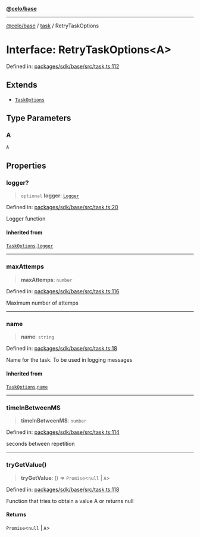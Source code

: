 [**@celo/base**](../../README.md)

***

[@celo/base](../../README.md) / [task](../README.md) / RetryTaskOptions

# Interface: RetryTaskOptions\<A\>

Defined in: [packages/sdk/base/src/task.ts:112](https://github.com/celo-org/developer-tooling/blob/master/packages/sdk/base/src/task.ts#L112)

## Extends

- [`TaskOptions`](TaskOptions.md)

## Type Parameters

### A

`A`

## Properties

### logger?

> `optional` **logger**: [`Logger`](../../logger/type-aliases/Logger.md)

Defined in: [packages/sdk/base/src/task.ts:20](https://github.com/celo-org/developer-tooling/blob/master/packages/sdk/base/src/task.ts#L20)

Logger function

#### Inherited from

[`TaskOptions`](TaskOptions.md).[`logger`](TaskOptions.md#logger)

***

### maxAttemps

> **maxAttemps**: `number`

Defined in: [packages/sdk/base/src/task.ts:116](https://github.com/celo-org/developer-tooling/blob/master/packages/sdk/base/src/task.ts#L116)

Maximum number of attemps

***

### name

> **name**: `string`

Defined in: [packages/sdk/base/src/task.ts:18](https://github.com/celo-org/developer-tooling/blob/master/packages/sdk/base/src/task.ts#L18)

Name for the task. To be used in logging messages

#### Inherited from

[`TaskOptions`](TaskOptions.md).[`name`](TaskOptions.md#name)

***

### timeInBetweenMS

> **timeInBetweenMS**: `number`

Defined in: [packages/sdk/base/src/task.ts:114](https://github.com/celo-org/developer-tooling/blob/master/packages/sdk/base/src/task.ts#L114)

seconds between repetition

***

### tryGetValue()

> **tryGetValue**: () => `Promise`\<`null` \| `A`\>

Defined in: [packages/sdk/base/src/task.ts:118](https://github.com/celo-org/developer-tooling/blob/master/packages/sdk/base/src/task.ts#L118)

Function that tries to obtain a value A or returns null

#### Returns

`Promise`\<`null` \| `A`\>
